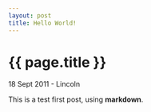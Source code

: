 ```yaml
---
layout: post
title: Hello World!
---
```


# {{ page.title }}

<p class="meta">18 Sept 2011 - Lincoln</p>

This is a test first post, using **markdown**.
